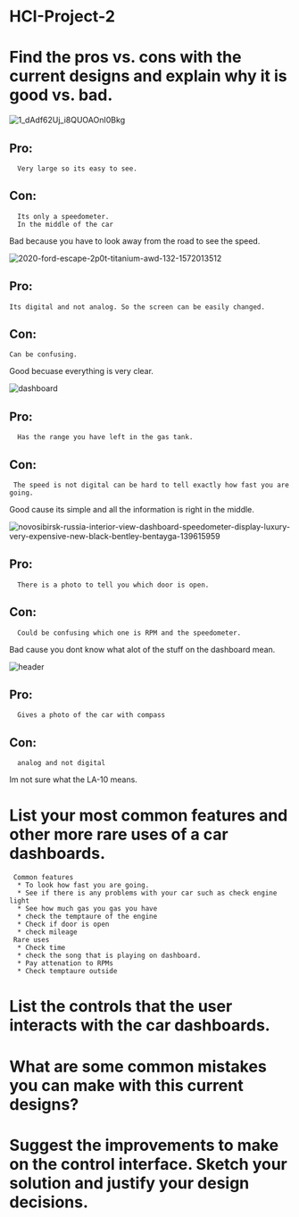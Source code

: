 # HCI-Project-2

# Find the pros vs. cons with the current designs and explain why it is good vs. bad.
![1_dAdf62Uj_i8QUOAOnI0Bkg](https://user-images.githubusercontent.com/36684794/113791855-30418700-970a-11eb-8d36-8741ff2440a0.jpeg)
## Pro:
      Very large so its easy to see.
## Con:
      Its only a speedometer.
      In the middle of the car 
      
Bad because you have to look away from the road to see the speed.

![2020-ford-escape-2p0t-titanium-awd-132-1572013512](https://user-images.githubusercontent.com/36684794/113791941-63841600-970a-11eb-9981-a5106ee2dca0.jpg)
## Pro:
    Its digital and not analog. So the screen can be easily changed.
## Con:
    Can be confusing.
Good becuase everything is very clear.

![dashboard](https://user-images.githubusercontent.com/36684794/113791946-654dd980-970a-11eb-8598-009f1f9bd2c8.png)
## Pro:
      Has the range you have left in the gas tank. 
## Con:
     The speed is not digital can be hard to tell exactly how fast you are going.
 Good cause its simple and all the information is right in the middle.
      
![novosibirsk-russia-interior-view-dashboard-speedometer-display-luxury-very-expensive-new-black-bentley-bentayga-139615959](https://user-images.githubusercontent.com/36684794/113791964-6f6fd800-970a-11eb-9220-7ca27b4f3638.jpg)
## Pro:
      There is a photo to tell you which door is open.

## Con:
      Could be confusing which one is RPM and the speedometer.
Bad cause you dont know what alot of the stuff on the dashboard mean.

![header](https://user-images.githubusercontent.com/36684794/113792119-c5448000-970a-11eb-9e78-ff8d40689681.png)
## Pro:
      Gives a photo of the car with compass 
## Con:
      analog and not digital

Im not sure what the LA-10 means. 

# List your most common features and other more rare uses of a car dashboards.
     Common features
      * To look how fast you are going.
      * See if there is any problems with your car such as check engine light
      * See how much gas you gas you have 
      * check the temptaure of the engine
      * Check if door is open
      * check mileage
     Rare uses
      * Check time
      * check the song that is playing on dashboard.
      * Pay attenation to RPMs
      * Check temptaure outside
# List the controls that the user interacts with the car dashboards.

# What are some common mistakes you can make with this current designs?

# Suggest the improvements to make on the control interface. Sketch your solution and justify your design decisions.





